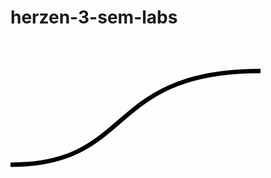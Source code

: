 # herzen-3-sem-labs
<html>
 <body>
    <svg  width="100%" height="500" >
      <path d="m 0,200 c 200,0  150,-150 400,-150" fill="transparent"   stroke="#000000" stroke-width="7"/>
    </svg>
 </body>
</html>
